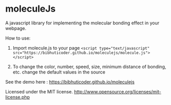 # moleculeJs

A javascript library for implementing the molecular bonding effect in your webpage.

How to use:

1. Import molecule.js to your page
`<script type="text/javascript" src="https://bibhuticoder.github.io/moleculejs/molecule.js"></script>`

2. To change the color, number, speed, size, minimum distance of bonding, etc. change the default values in the source 

See the demo here : https://bibhuticoder.github.io/moleculejs

Licensed under the MIT license.
http://www.opensource.org/licenses/mit-license.php
